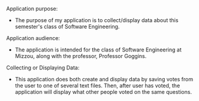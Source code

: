 Application purpose:
- The purpose of my application is to collect/display data about this semester's class of Software Engineering.

Application audience:
- The application is intended for the class of Software Engineering at Mizzou, along with the professor, Professor Goggins.

Collecting or Displaying Data:
- This application does both create and display data by saving votes from the user to one of several text files. Then, after
  user has voted, the application will display what other people voted on the same questions.
